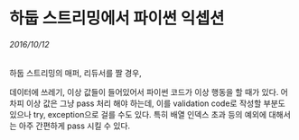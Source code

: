 # 하둡 스트리밍에서 파이썬 익셉션
###### 2016/10/12

하둡 스트리밍의 매퍼, 리듀서를 짤 경우,  

데이터에 쓰레기, 이상 값들이 들어있어서 파이썬 코드가 이상 행동을 할 때가 있다.
어차피 이상 값은 그냥 pass 처리 해야 하는데, 이를 validation code로 작성할 부분도 있으나 try, exception으로 걸를 수도 있다. 특히 배열 인덱스 초과 등의 예외에 대해서는 아주 간편하게 pass 시킬 수 있다.
